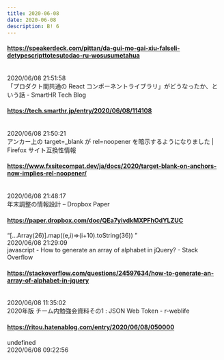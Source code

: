 ```yaml
---
title: 2020-06-08
date: 2020-06-08
description: B! 6
---
```


#### https://speakerdeck.com/pittan/da-gui-mo-gai-xiu-falseli-detypescripttotesutodao-ru-wosusumetahua
<br>
2020/06/08 21:51:58<br>
「プロダクト間共通の React コンポーネントライブラリ」がどうなったか、という話 - SmartHR Tech Blog


#### https://tech.smarthr.jp/entry/2020/06/08/114108
<br>
2020/06/08 21:50:21<br>
アンカー上の target=_blank が rel=noopener を暗示するようになりました | Firefox サイト互換性情報


#### https://www.fxsitecompat.dev/ja/docs/2020/target-blank-on-anchors-now-implies-rel-noopener/
<br>
2020/06/08 21:48:17<br>
年末調整の情報設計 – Dropbox Paper


#### https://paper.dropbox.com/doc/QEa7yivdkMXPFhOdYLZUC
“[...Array(26)].map((e,i)=>(i+10).toString(36)) ”<br>
2020/06/08 21:29:09<br>
javascript - How to generate an array of alphabet in jQuery? - Stack Overflow


#### https://stackoverflow.com/questions/24597634/how-to-generate-an-array-of-alphabet-in-jquery
<br>
2020/06/08 11:35:02<br>
2020年版 チーム内勉強会資料その1 : JSON Web Token - r-weblife


#### https://ritou.hatenablog.com/entry/2020/06/08/050000
undefined<br>
2020/06/08 09:22:56<br>


